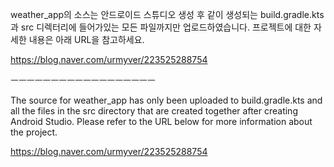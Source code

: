 weather_app의 소스는 안드로이드 스튜디오 생성 후 같이 생성되는 build.gradle.kts과 src 디렉터리에 들어가있는 모든 파일까지만 업로드하였습니다. 프로젝트에 대한 자세한 내용은 아래 URL을 참고하세요.

https://blog.naver.com/urmyver/223525288754

ㅡㅡㅡㅡㅡㅡㅡㅡㅡㅡㅡㅡㅡㅡㅡㅡㅡㅡ

The source for weather_app has only been uploaded to build.gradle.kts and all the files in the src directory that are created together after creating Android Studio. Please refer to the URL below for more information about the project.

https://blog.naver.com/urmyver/223525288754
